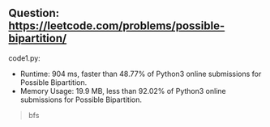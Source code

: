## Question: https://leetcode.com/problems/possible-bipartition/

code1.py:
* Runtime: 904 ms, faster than 48.77% of Python3 online submissions for Possible Bipartition.
* Memory Usage: 19.9 MB, less than 92.02% of Python3 online submissions for Possible Bipartition.
> bfs